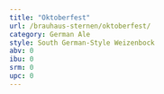 ```yaml
---
title: "Oktoberfest"
url: /brauhaus-sternen/oktoberfest/
category: German Ale
style: South German-Style Weizenbock
abv: 0
ibu: 0
srm: 0
upc: 0
---
```


